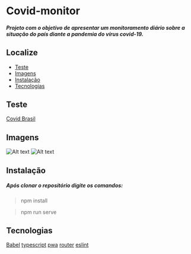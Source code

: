 # Covid-monitor
##### Projeto com o objetivo de apresentar um monitoramento diário sobre a situação do país diante a pandemia do vírus covid-19.

## Localize
* [Teste](#teste)
* [Imagens](#imagens)
* [Instalação](#instalação)
* [Tecnologias](#tecnologias)

## Teste
[Covid Brasil](https://red-sand-02662e70f.azurestaticapps.net/)

## Imagens
![Alt text](/img/Screenshot_1.png?raw=true "Desktop")
![Alt text](/img/Screenshot_2.png?raw=true "Mobile")

## Instalação
##### Após clonar o repositório digite os comandos: 

> npm install

> npm run serve

## Tecnologias
[Babel](https://github.com/vuejs/vue-cli/tree/dev/packages/%40vue/cli-plugin-babel)
[typescript](https://github.com/vuejs/vue-cli/tree/dev/packages/%40vue/cli-plugin-typescriptrel=) 
[pwa](https://github.com/vuejs/vue-cli/tree/dev/packages/%40vue/cli-plugin-pwa)
[router](https://github.com/vuejs/vue-cli/tree/dev/packages/%40vue/cli-plugin-router)
[eslint](https://github.com/vuejs/vue-cli/tree/dev/packages/%40vue/cli-plugin-eslint)